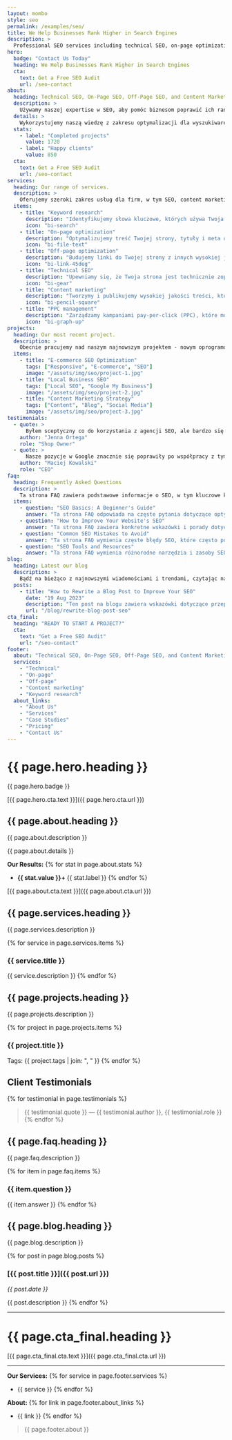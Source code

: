 ```yaml
---
layout: mombo
style: seo
permalink: /examples/seo/
title: We Help Businesses Rank Higher in Search Engines
description: >
  Professional SEO services including technical SEO, on-page optimization, off-page optimization, and content marketing to help your business grow online.
hero:
  badge: "Contact Us Today"
  heading: We Help Businesses Rank Higher in Search Engines
  cta:
    text: Get a Free SEO Audit
    url: /seo-contact
about:
  heading: Technical SEO, On-Page SEO, Off-Page SEO, and Content Marketing.
  description: >
    Używamy naszej expertise w SEO, aby pomóc biznesom poprawić ich ranking w wyszukiwarkach, przyciągnąć więcej ruchu i generować więcej leadów oraz sprzedaży.
  details: >
    Wykorzystujemy naszą wiedzę z zakresu optymalizacji dla wyszukiwarek (SEO), aby pomóc firmom poprawić ich widoczność i ranking w wynikach wyszukiwania. Oznacza to, że gdy ludzie szukają produktów lub usług, które oferuje Twój biznes, Twoja strona ma większe szanse pojawić się na górze wyników.
  stats:
    - label: "Completed projects"
      value: 1720
    - label: "Happy clients"
      value: 850
  cta:
    text: Get a Free SEO Audit
    url: /seo-contact
services:
  heading: Our range of services.
  description: >
    Oferujemy szeroki zakres usług dla firm, w tym SEO, content marketing i social media marketing.
  items:
    - title: "Keyword research"
      description: "Identyfikujemy słowa kluczowe, których używa Twoja grupa docelowa do wyszukiwania produktów lub usług podobnych do Twoich."
      icon: "bi-search"
    - title: "On-page optimization"
      description: "Optymalizujemy treść Twojej strony, tytuły i meta opisy, aby były zoptymalizowane pod kątem słów kluczowych."
      icon: "bi-file-text"
    - title: "Off-page optimization"
      description: "Budujemy linki do Twojej strony z innych wysokiej jakości stron, aby poprawić Twoją pozycję i ranking."
      icon: "bi-link-45deg"
    - title: "Technical SEO"
      description: "Upewniamy się, że Twoja strona jest technicznie zoptymalizowana dla wyszukiwarek, naprawiając błędy i niespójności."
      icon: "bi-gear"
    - title: "Content marketing"
      description: "Tworzymy i publikujemy wysokiej jakości treści, które są istotne dla Twojej grupy docelowej."
      icon: "bi-pencil-square"
    - title: "PPC management"
      description: "Zarządzamy kampaniami pay-per-click (PPC), które mogą pomóc dostać się na szczyt wyników wyszukiwania."
      icon: "bi-graph-up"
projects:
  heading: Our most recent project.
  description: >
    Obecnie pracujemy nad naszym najnowszym projektem - nowym oprogramowaniem, które zautomatyzuje nasze procesy biznesowe.
  items:
    - title: "E-commerce SEO Optimization"
      tags: ["Responsive", "E-commerce", "SEO"]
      image: "/assets/img/seo/project-1.jpg"
    - title: "Local Business SEO"
      tags: ["Local SEO", "Google My Business"]
      image: "/assets/img/seo/project-2.jpg"
    - title: "Content Marketing Strategy"
      tags: ["Content", "Blog", "Social Media"]
      image: "/assets/img/seo/project-3.jpg"
testimonials:
  - quote: >
      Byłem sceptyczny co do korzystania z agencji SEO, ale bardzo się cieszę, że to zrobiłem. Zespół był niesamowity w współpracy. Są kompetentni, profesjonalni i skoncentrowani na wynikach.
    author: "Jenna Ortega"
    role: "Shop Owner"
  - quote: >
      Nasze pozycje w Google znacznie się poprawiły po współpracy z tym zespołem. Ruch na stronie wzrósł o 300% w ciągu 6 miesięcy.
    author: "Maciej Kowalski"
    role: "CEO"
faq:
  heading: Frequently Asked Questions
  description: >
    Ta strona FAQ zawiera podstawowe informacje o SEO, w tym kluczowe koncepcje i terminy, które musisz znać.
  items:
    - question: "SEO Basics: A Beginner's Guide"
      answer: "Ta strona FAQ odpowiada na częste pytania dotyczące optymalizacji dla wyszukiwarek (SEO), w tym co to jest, jak działa i jak poprawić SEO Twojej strony."
    - question: "How to Improve Your Website's SEO"
      answer: "Ta strona FAQ zawiera konkretne wskazówki i porady dotyczące poprawy SEO Twojej strony, takie jak optymalizacja treści, budowanie linków i naprawianie błędów technicznych."
    - question: "Common SEO Mistakes to Avoid"
      answer: "Ta strona FAQ wymienia częste błędy SEO, które często popełniają początkujący, takie jak używanie nieistotnych słów kluczowych i nie aktualizowanie treści regularnie."
    - question: "SEO Tools and Resources"
      answer: "Ta strona FAQ wymienia różnorodne narzędzia i zasoby SEO, których możesz używać do poprawy SEO swojej strony."
blog:
  heading: Latest our blog
  description: >
    Bądź na bieżąco z najnowszymi wiadomościami i trendami, czytając nasze posty na blogu. Poruszamy różnorodne tematy, w tym technologie, biznes, marketing i więcej.
  posts:
    - title: "How to Rewrite a Blog Post to Improve Your SEO"
      date: "19 Aug 2023"
      description: "Ten post na blogu zawiera wskazówki dotyczące przepisywania posta, aby poprawić jego SEO, takie jak aktualizacja treści nowymi informacjami."
      url: "/blog/rewrite-blog-post-seo"
cta_final:
  heading: "READY TO START A PROJECT?"
  cta:
    text: "Get a Free SEO Audit"
    url: "/seo-contact"
footer:
  about: "Technical SEO, On-Page SEO, Off-Page SEO, and Content Marketing"
  services:
    - "Technical"
    - "On-page"
    - "Off-page"
    - "Content marketing"
    - "Keyword research"
  about_links:
    - "About Us"
    - "Services"
    - "Case Studies"
    - "Pricing"
    - "Contact Us"
---
```


# {{ page.hero.heading }}

{{ page.hero.badge }}

[{{ page.hero.cta.text }}]({{ page.hero.cta.url }})

## {{ page.about.heading }}

{{ page.about.description }}

{{ page.about.details }}

**Our Results:**
{% for stat in page.about.stats %}
- **{{ stat.value }}+** {{ stat.label }}
{% endfor %}

[{{ page.about.cta.text }}]({{ page.about.cta.url }})

## {{ page.services.heading }}

{{ page.services.description }}

{% for service in page.services.items %}
### {{ service.title }}
{{ service.description }}
{% endfor %}

## {{ page.projects.heading }}

{{ page.projects.description }}

{% for project in page.projects.items %}
### {{ project.title }}
Tags: {{ project.tags | join: ", " }}
{% endfor %}

## Client Testimonials

{% for testimonial in page.testimonials %}
> {{ testimonial.quote }}
> — {{ testimonial.author }}, {{ testimonial.role }}
{% endfor %}

## {{ page.faq.heading }}

{{ page.faq.description }}

{% for item in page.faq.items %}
### {{ item.question }}
{{ item.answer }}
{% endfor %}

## {{ page.blog.heading }}

{{ page.blog.description }}

{% for post in page.blog.posts %}
### [{{ post.title }}]({{ post.url }})
*{{ post.date }}*

{{ post.description }}
{% endfor %}

---

# {{ page.cta_final.heading }}

[{{ page.cta_final.cta.text }}]({{ page.cta_final.cta.url }})

---

**Our Services:**
{% for service in page.footer.services %}
- {{ service }}
{% endfor %}

**About:**
{% for link in page.footer.about_links %}
- {{ link }}
{% endfor %}

> {{ page.footer.about }}